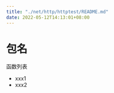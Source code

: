 ```yaml
---
title: "./net/http/httptest/README.md"
date: 2022-05-12T14:13:01+08:00
---
```

# 包名

函数列表

- xxx1
- xxx2